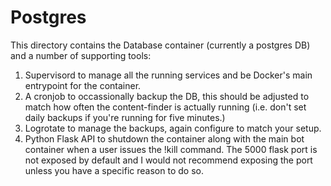 # Postgres

This directory contains the Database container (currently a postgres DB) and a number of supporting tools:
1. Supervisord to manage all the running services and be Docker's main entrypoint for the container.
2. A cronjob to occassionally backup the DB, this should be adjusted to match how often the content-finder is actually running (i.e. don't set daily backups if you're running for five minutes.)
3. Logrotate to manage the backups, again configure to match your setup.
4. Python Flask API to shutdown the container along with the main bot container when a user issues the !kill command. The 5000 flask port is not exposed by default and I would not recommend exposing the port unless you have a specific reason to do so.